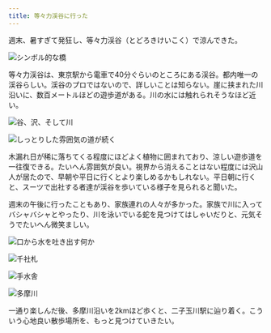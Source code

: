```yaml
---
title: 等々力渓谷に行った
---
```

週末、暑すぎて発狂し、等々力渓谷（とどろきけいこく）で涼んできた。

![](https://lh6.googleusercontent.com/UnV3X5tZ1DlU0v8n3y1m8H6QSB5IWkQrSkAWvTZsp1VRNV2mHf8u8xxaVj20pT2_6-RwQrElP6iJNMZMxFMHEQ_R1oz4xvt5itxcsDJYW3Txh-hQS8b8eqlOpAzGrONR5mVesYnncAQHp9SMC1YCYNiDSf9ZBDvM-EaQDzSX3SF5qAUqDqcHaKensomxfg "シンボル的な橋")

等々力渓谷は、東京駅から電車で40分ぐらいのところにある渓谷。都内唯一の渓谷らしい。渓谷のプロではないので、詳しいことは知らない。崖に挟まれた川沿いに、数百メートルほどの遊歩道がある。川の水には触れられそうなほど近い。

![](https://lh3.googleusercontent.com/EDDGLoY5aZwv4it_585pPNnbjQA5MSjX2Y7i3IYsNEyKA8M8kkUATY3yeLYtuh87alrlIwevL8zfo4MCVhnFNgbK1qbKTzZToc4rwCMec_DSowb5Ze5UVVgJrQ85_PA7q-0mqRszZGRd58Bx5FFNxtPhUKdPgEgCjrEf_FNnN3ChYdFSkRM_1Gili3wDVQ "谷、沢、そして川")

![](https://lh5.googleusercontent.com/jqKFyAe3kIXxkJcVZJd8JjhaNQka_G9bDKh4VHfpXgi_bGrp976nOSO3wbLvnXd5PS8sRxVS_9GycOk4BXasixW3e3yXJ2XWM8viAAvTo_ydzPo-LJXDEoOuJ2Cr8wygTvY9YjA_gqZDIaZrqJQZgEVEiJeXF-_ooTxpGmVRatm-7LaP_gyO1a07mwTfsQ "しっとりした雰囲気の道が続く")

木漏れ日が稀に落ちてくる程度にほどよく植物に囲まれており、涼しい遊歩道を一往復できる。たいへん雰囲気が良い。視界から消えることはない程度には沢山人が居たので、早朝や平日に行くとより楽しめるかもしれない。平日朝に行くと、スーツで出社する者達が渓谷を歩いている様子を見られると聞いた。

週末の午後に行ったこともあり、家族連れの人々が多かった。家族で川に入ってバシャバシャとやったり、川を泳いでいる蛇を見つけてはしゃいだりと、元気そうでたいへん微笑ましい。

![](https://lh4.googleusercontent.com/jyFwbSLKyixD5D-64B4X_XAOvHCARbYRb70KL4khge2gIqf55hlVoTotg-DXct2sz98DN7U7mOFZ5HWkN28ysatPoxlYCxGII6qUkPbFQEQvDYSr60b5ubGT0Lw2Mzwc_S7KdZKgaUIRWOe72MzzJIVAL4B1jyNcJn4WT6ZnsbDU05ROIYd_rEFOAnTP6A "口から水を吐き出す何か")

![](https://lh5.googleusercontent.com/0lNmNHH1EmfDrIkzwUbkkZWH7BSjBqiSoM-YX3ROAEcZ3pPzd5jFj8am1dsRmmuKb8DIksHM_fkdZnkdq75DNyFccQeqjbYX1FKPzEa-pSCp96RvUiKxWcuIuOnJXTbPU4Ee6ECdFsZnAgcxON8mJzOk2kFNScu4v9gQX8uy4RrJMAww28fzNWg3D31Qhw "千社札")

![](https://lh4.googleusercontent.com/zBtn4dVhK6RHH3uzRvHavNhbBCom4gAYtIzu5vPMQI4BeDVT5jWHI31E-5WkTA9nAllJKk1yWbRfKNt_BWVDxVvaz7xJg_491XPcq-7XoXenJSW5N_ly0vgBaaW9GO1Ds3LbuQELWw73WAENdPbqdqzvRmqCzEReawVh3eCwyaS3bZQlPU3cd3xtJs2wuQ "手水舎")

![](https://lh3.googleusercontent.com/hZigT-2tibjSQO_HREaVz-loZxafutl23jPg4wAPSaHysvy18RoN7bGyruancIJ9h2NYJtW8Ofufk39JnzJ_gsJO7ImdchJn_zWBVbAi0Ai_l7DTCSCyaRHeM6_JUKMeLSEXsAUQZtUu5bbMTPoGYy8i7gK9QRdohmDjLYwNYHdbvAbU8U0kLSjnSH7WCg "多摩川")

一通り楽しんだ後、多摩川沿いを2kmほど歩くと、二子玉川駅に辿り着く。こういう心地良い散歩場所を、もっと見つけていきたい。
